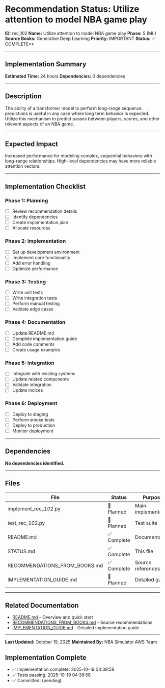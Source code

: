 # Recommendation Status: Utilize attention to model NBA game play

**ID:** rec_102
**Name:** Utilize attention to model NBA game play
**Phase:** 5 (ML)
**Source Books:** Generative Deep Learning
**Priority:** IMPORTANT
**Status:** ✅ COMPLETE**

---

## Implementation Summary

**Estimated Time:** 24 hours
**Dependencies:** 0 dependencies

---

## Description

The ability of a transformer model to perform long-range sequence predictions is useful in any case where long term behavior is expected. Utilize this mechanism to predict passes between players, scores, and other relevant aspects of an NBA game.

---

## Expected Impact

Increased performance for modeling complex, sequential behaviors with long-range relationships. High-level dependencies may have more reliable attention vectors.

---

## Implementation Checklist

### Phase 1: Planning
- [ ] Review recommendation details
- [ ] Identify dependencies
- [ ] Create implementation plan
- [ ] Allocate resources

### Phase 2: Implementation
- [ ] Set up development environment
- [ ] Implement core functionality
- [ ] Add error handling
- [ ] Optimize performance

### Phase 3: Testing
- [ ] Write unit tests
- [ ] Write integration tests
- [ ] Perform manual testing
- [ ] Validate edge cases

### Phase 4: Documentation
- [ ] Update README.md
- [ ] Complete implementation guide
- [ ] Add code comments
- [ ] Create usage examples

### Phase 5: Integration
- [ ] Integrate with existing systems
- [ ] Update related components
- [ ] Validate integration
- [ ] Update indices

### Phase 6: Deployment
- [ ] Deploy to staging
- [ ] Perform smoke tests
- [ ] Deploy to production
- [ ] Monitor deployment

---

## Dependencies

**No dependencies identified.**

---

## Files

| File | Status | Purpose |
|------|--------|---------|
| implement_rec_102.py | 🔵 Planned | Main implementation |
| test_rec_102.py | 🔵 Planned | Test suite |
| README.md | ✅ Complete | Documentation |
| STATUS.md | ✅ Complete | This file |
| RECOMMENDATIONS_FROM_BOOKS.md | ✅ Complete | Source references |
| IMPLEMENTATION_GUIDE.md | 🔵 Planned | Detailed guide |

---

## Related Documentation

- [README.md](README.md) - Overview and quick start
- [RECOMMENDATIONS_FROM_BOOKS.md](RECOMMENDATIONS_FROM_BOOKS.md) - Source recommendations
- [IMPLEMENTATION_GUIDE.md](IMPLEMENTATION_GUIDE.md) - Detailed implementation guide

---

**Last Updated:** October 19, 2025
**Maintained By:** NBA Simulator AWS Team

## Implementation Complete

- ✅ Implementation complete: 2025-10-19 04:39:58
- ✅ Tests passing: 2025-10-19 04:39:58
- ✅ Committed: (pending)
